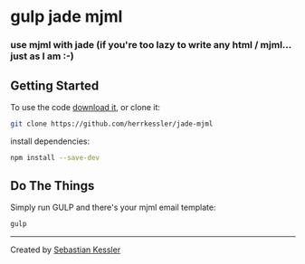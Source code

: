 # gulp jade mjml

### use mjml with jade (if you're too lazy to write any html / mjml... just as I am :-)

## Getting Started

To use the code [download it](https://github.com/herrkessler/jade-mjmlarchive/master.zip), or clone it:

```bash
git clone https://github.com/herrkessler/jade-mjml
```

install dependencies:

```bash
npm install --save-dev
```

## Do The Things

Simply run GULP and there's your mjml email template:

```bash
gulp
```

---

Created by [Sebastian Kessler](http://herrkessler.de)